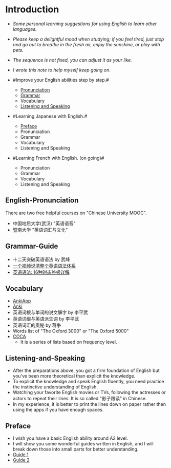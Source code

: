 # Introduction

- *Some personal learning suggestions for using English to learn other languages.* 
- *Please keep a delightful mood when studying; if you feel tired, just stop and go out to breathe in the fresh air, enjoy the sunshine, or play with pets.*
- *The sequence is not fixed, you can adjust it as your like.*
- *I wrote this note to help myself keep going on.*
   
- #Improve your English abilities step by step.#
  - [Pronunciation](#English-Pronunciation)
  - [Grammar](#grammar-guide)
  - [Vocabulary](#vocabulary)
  - [Listening and Speaking](#Listening-and-Speaking)

- #Learning Japanese with English.#
  - [Preface](#preface)
  - Pronunciation
  - Grammar
  - Vocabulary
  - Listening and Speaking

- #Learning French with English. \(on going\)#
  - Pronunciation
  - Grammar
  - Vocabulary
  - Listening and Speaking

## English-Pronunciation
There are two free helpful courses on \"Chinese University MOOC\".  
  - 中国地质大学(武汉) \"英语语音\" 
  - 暨南大学 \"英语词汇与文化\"

## Grammar-Guide  
  - 十二天突破英语语法 by 武峰
  - [一个视频说清整个英语语法体系](https://www.youtube.com/watch?v=is7vn5URVcc)
  - [英语语法: 16种时态终极详解](https://www.youtube.com/watch?v=P5FrIGgyNSc)
  
## Vocabulary
  - [AnkiApp](https://www.ankiapp.com/)
  - [Anki](https://apps.ankiweb.net/)
  - 英语词根与单词的说文解字 by 李平武
  - 英语词缀与英语派生词 by 李平武
  - 英语词汇的奥秘 by 蒋争
  - Words list of \"The Oxford 3000\" or \"The Oxford 5000\"
  - [COCA](https://www.eapfoundation.com/vocab/general/bnccoca/)
    - It is a series of lists based on frequency level.

## Listening-and-Speaking
  - After the preparations above, you got a firm foundation of English but you've been more theoretical than explicit the knowledge.
  - To explicit the knowledge and speak English fluently, you need practice the instinctive understanding of English.
  - Watching your favorite English movies or TVs, following the actresses or actors to repeat their lines. It is so called \"影子跟读\" in Chinese.
  - In my experience, it is better to print the lines down on paper rather then using the apps if you have enough spaces.

## Preface
  - I wish you have a basic English ability around A2 level.
  - I will show you some wonderful guides written in English, and I will break down those into small parts for better understanding.
  - [Guide 1](http://res.wokanxing.info/jpgramma/index.html)
  - [Guide 2]()
